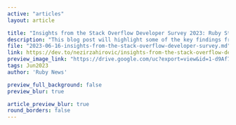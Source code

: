 ```yaml
---
active: "articles"
layout: article

title: "Insights from the Stack Overflow Developer Survey 2023: Ruby Still Stands"
description: "This blog post will highlight some of the key findings from the Stack Overflow Developer survey, with a particular focus on the popularity and growth of the Ruby programming language as well as its consistently high average salary.."
file: "2023-06-16-insights-from-the-stack-overflow-developer-survey.md"
link: https://dev.to/nezirzahirovic/insights-from-the-stack-overflow-developer-survey-2023-ruby-still-stands-666
preview_image_link: "https://drive.google.com/uc?export=view&id=1-d9Af7Vyi4gOQvl2zlFonFiDtgyNBxYz"
tags: Jun2023
author: 'Ruby News'

preview_full_background: false
preview_blur: true

article_preview_blur: true
round_borders: false
---
```

